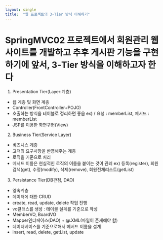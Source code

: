 ```yaml
---
layout: single
title:  "웹 프로젝트의 3-Tier 방식 이해하기"
---
```


# SpringMVC02 프로젝트에서 회원관리 웹사이트를 개발하고 추후 게시판 기능을 구현하기에 앞서, 3-Tier 방식을 이해하고자 한다

1. Presentation Tier(Layer:계층)
 - 웹 계층 및 화면 계층
 - Controller(FrontController+POJO)
 - 호출하는 방식을 테이블로 정리하면 좋음 ex) / 요청 : memberList, 메서드 : memberList
 - JSP를 이용한 화면구현(View)

2. Business Tier(Service Layer)
 - 비즈니스 계층
 - 고객의 요구사항을 반영해주는 계층
 - 로직을 기준으로 처리
 - 메서드 이름은 현실적인 로직의 이름을 붙이는 것이 관례 ex) 등록(register), 회원검색(get), 수정(modify), 삭제(remove), 회원전체리스트(getList)

3. Persistance Tier(DB관점, DAO)
 - 영속계층
 - 데이터에 대한 CRUD
 - create, read, update, delete 작업 진행
 - vo클래스를 생성 : 테이블 설계를 기준으로 작성
 - MemberVO, BoardVO
 - Mapper인터페이스(DAO) + @.XML(파일이 존재해야 함)
 - 데이터베이스를 기준으로해서 메서드 이름을 설계
 - insert, read, delete, getList, update
